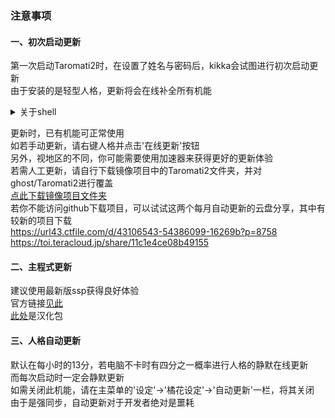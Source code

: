 ### 注意事项  

#### 一、初次启动更新  
第一次启动Taromati2时，在设置了姓名与密码后，kikka会试图进行初次启动更新  
由于安装的是轻型人格，更新将会在线补全所有机能  
<details>
<summary>关于shell</summary>

自10月6日的更新后，大部分shell不再预装  
但你仍然可以手动下载它们，同时，如果你打开了kikka的自动更新功能，它们也会保持最新  
未预安装的shell[见此]( https://github.com/Taromati2/Taromati2/releases/tag/shell_list )  

</details>

更新时，已有机能可正常使用  
如若手动更新，请右键人格并点击'在线更新'按钮  
另外，视地区的不同，你可能需要使用加速器来获得更好的更新体验  
若需人工更新，请自行下载镜像项目中的Taromati2文件夹，并对ghost/Taromati2进行覆盖  
[点此下载镜像项目文件夹]( https://github.com/Taromati2/stable-mirror/archive/master.zip )  
若你不能访问github下载项目，可以试试这两个每月自动更新的云盘分享，其中有较新的项目下载  
https://url43.ctfile.com/d/43106543-54386099-16269b?p=8758  
https://toi.teracloud.jp/share/11c1e4ce08b49155  

#### 二、主程式更新  
建议使用最新版ssp获得良好体验  
官方链接[见此]( http://ssp.shillest.net/ )  
[此处]( https://github.com/steve02081504/ssp-sinicization/releases/latest )是汉化包  

#### 三、人格自动更新  
默认在每小时的13分，若电脑不卡时有四分之一概率进行人格的静默在线更新  
而每次启动时一定会静默更新  
如需关闭此机能，请在主菜单的'设定'->'橘花设定'->'自动更新'一栏，将其关闭  
由于是强同步，自动更新对于开发者绝对是噩耗  


